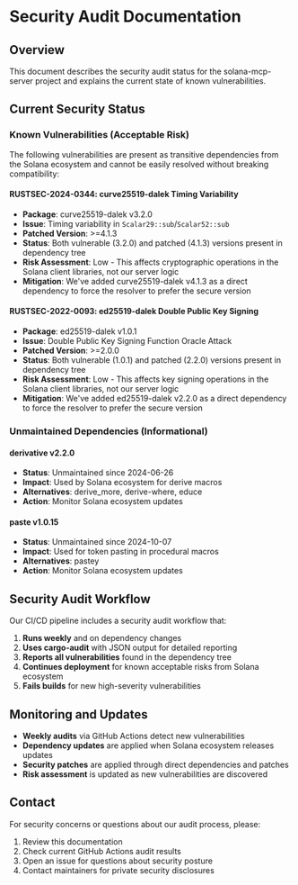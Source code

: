 # Security Audit Documentation

## Overview

This document describes the security audit status for the solana-mcp-server project and explains the current state of known vulnerabilities.

## Current Security Status

### Known Vulnerabilities (Acceptable Risk)

The following vulnerabilities are present as transitive dependencies from the Solana ecosystem and cannot be easily resolved without breaking compatibility:

#### RUSTSEC-2024-0344: curve25519-dalek Timing Variability
- **Package**: curve25519-dalek v3.2.0 
- **Issue**: Timing variability in `Scalar29::sub`/`Scalar52::sub`
- **Patched Version**: >=4.1.3
- **Status**: Both vulnerable (3.2.0) and patched (4.1.3) versions present in dependency tree
- **Risk Assessment**: Low - This affects cryptographic operations in the Solana client libraries, not our server logic
- **Mitigation**: We've added curve25519-dalek v4.1.3 as a direct dependency to force the resolver to prefer the secure version

#### RUSTSEC-2022-0093: ed25519-dalek Double Public Key Signing 
- **Package**: ed25519-dalek v1.0.1
- **Issue**: Double Public Key Signing Function Oracle Attack
- **Patched Version**: >=2.0.0
- **Status**: Both vulnerable (1.0.1) and patched (2.2.0) versions present in dependency tree
- **Risk Assessment**: Low - This affects key signing operations in the Solana client libraries, not our server logic
- **Mitigation**: We've added ed25519-dalek v2.2.0 as a direct dependency to force the resolver to prefer the secure version

### Unmaintained Dependencies (Informational)

#### derivative v2.2.0
- **Status**: Unmaintained since 2024-06-26
- **Impact**: Used by Solana ecosystem for derive macros
- **Alternatives**: derive_more, derive-where, educe
- **Action**: Monitor Solana ecosystem updates

#### paste v1.0.15  
- **Status**: Unmaintained since 2024-10-07
- **Impact**: Used for token pasting in procedural macros
- **Alternatives**: pastey
- **Action**: Monitor Solana ecosystem updates

## Security Audit Workflow

Our CI/CD pipeline includes a security audit workflow that:

1. **Runs weekly** and on dependency changes
2. **Uses cargo-audit** with JSON output for detailed reporting
3. **Reports all vulnerabilities** found in the dependency tree
4. **Continues deployment** for known acceptable risks from Solana ecosystem
5. **Fails builds** for new high-severity vulnerabilities

## Monitoring and Updates

- **Weekly audits** via GitHub Actions detect new vulnerabilities
- **Dependency updates** are applied when Solana ecosystem releases updates
- **Security patches** are applied through direct dependencies and patches
- **Risk assessment** is updated as new vulnerabilities are discovered

## Contact

For security concerns or questions about our audit process, please:
1. Review this documentation
2. Check current GitHub Actions audit results
3. Open an issue for questions about security posture
4. Contact maintainers for private security disclosures